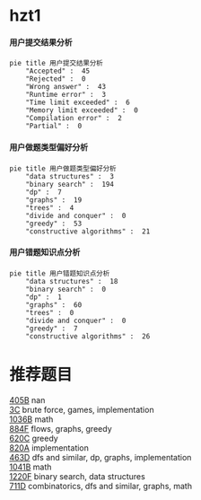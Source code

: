 # hzt1

<!-- tabs:start -->



#### **用户提交结果分析**

```mermaid
pie title 用户提交结果分析
    "Accepted" :  45
    "Rejected" :  0
    "Wrong answer" :  43
    "Runtime error" :  3
    "Time limit exceeded" :  6
    "Memory limit exceeded" :  0
    "Compilation error" :  2
    "Partial" :  0
```

#### **用户做题类型偏好分析**

```mermaid
pie title 用户做题类型偏好分析
    "data structures" :  3
    "binary search" :  194
    "dp" :  7
    "graphs" :  19
    "trees" :  4
    "divide and conquer" :  0
    "greedy" :  53
    "constructive algorithms" :  21
```
#### **用户错题知识点分析**

```mermaid
pie title 用户错题知识点分析
    "data structures" :  18
    "binary search" :  0
    "dp" :  1
    "graphs" :  60
    "trees" :  0
    "divide and conquer" :  0
    "greedy" :  7
    "constructive algorithms" :  26
```



<!-- tabs:end -->
# 推荐题目
[405B](https://codeforces.com/contest/405/problem/B)		nan		  
[3C](https://codeforces.com/contest/3/problem/C)		brute force,
                        games,
                        implementation		  
[1036B](https://codeforces.com/contest/1036/problem/B)		math		  
[884F](https://codeforces.com/contest/884/problem/F)		flows,
                        graphs,
                        greedy		  
[620C](https://codeforces.com/contest/620/problem/C)		greedy		  
[820A](https://codeforces.com/contest/820/problem/A)		implementation		  
[463D](https://codeforces.com/contest/463/problem/D)		dfs and similar,
                        dp,
                        graphs,
                        implementation		  
[1041B](https://codeforces.com/contest/1041/problem/B)		math		  
[1220F](https://codeforces.com/contest/1220/problem/F)		binary search,
                        data structures		  
[711D](https://codeforces.com/contest/711/problem/D)		combinatorics,
                        dfs and similar,
                        graphs,
                        math		  
